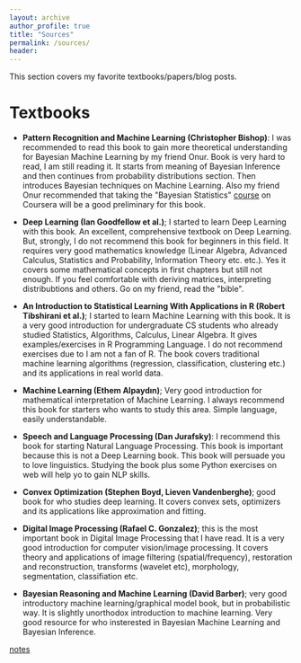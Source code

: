 ```yaml
---
layout: archive
author_profile: true
title: "Sources"
permalink: /sources/
header:
---
```

This section covers my favorite textbooks/papers/blog posts.

# Textbooks

- **Pattern Recognition and Machine Learning (Christopher Bishop)**: I was recommended to read this book to gain more theoretical understanding for Bayesian Machine Learning by my friend Onur. Book is very hard to read, I am still reading it. It starts from meaning of Bayesian Inference and then continues from probability distributions section. Then introduces Bayesian techniques on Machine Learning. Also my friend Onur recommended that taking the "Bayesian Statistics" [course](https://www.coursera.org/learn/bayesian-statistics) on Coursera will be a good preliminary for this book.

- **Deep Learning (Ian Goodfellow et al.)**; I started to learn Deep Learning with this book. An excellent, comprehensive textbook on Deep Learning. But, strongly, I do not recommend this book for beginners in this field. It requires very good mathematics knowledge (Linear Algebra, Advanced Calculus, Statistics and Probability, Information Theory etc. etc.). Yes it covers some mathematical concepts in first chapters but still not enough. If you feel comfortable with deriving matrices, interpreting distribubtions and others. Go on my friend, read the "bible".

- **An Introduction to Statistical Learning With Applications in R (Robert Tibshirani et al.)**; I started to learn Machine Learning with this book. It is a very good introduction for undergraduate CS students who already studied Statistics, Algorithms, Calculus, Linear Algebra. It gives examples/exercises in R Programming Language. I do not recommend exercises due to I am not a fan of R. The book covers traditional machine learning algorithms (regression, classification, clustering etc.) and its applications in real world data.

- **Machine Learning (Ethem Alpaydın)**; Very good introduction for mathematical interpretation of Machine Learning. I always recommend this book for starters who wants to study this area. Simple language, easily understandable.

- **Speech and Language Processing (Dan Jurafsky)**: I recommend this book for starting Natural Language Processing. This book is important because this is not a Deep Learning book. This book will persuade you to love linguistics. Studying the book plus some Python exercises on web will help yo to gain NLP skills.

- **Convex Optimization (Stephen Boyd, Lieven Vandenberghe)**; good book for who studies deep learning. It covers convex sets, optimizers and its applications like approximation and fitting.

- **Digital Image Processing (Rafael C. Gonzalez)**; this is the most important book in Digital Image Processing that I have read. It is a very good introduction for computer vision/image processing. It covers theory and applications of image filtering (spatial/frequency), restoration and reconstruction, transforms (wavelet etc), morphology, segmentation, classifiation etc.

- **Bayesian Reasoning and Machine Learning (David Barber)**; very good introductory machine learning/graphical model book, but in probabilistic way. It is slightly unorthodox introduction to machine learning. Very good resource for who insterested in Bayesian Machine Learning and Bayesian Inference.


[notes](/assets/data/notes.md)
